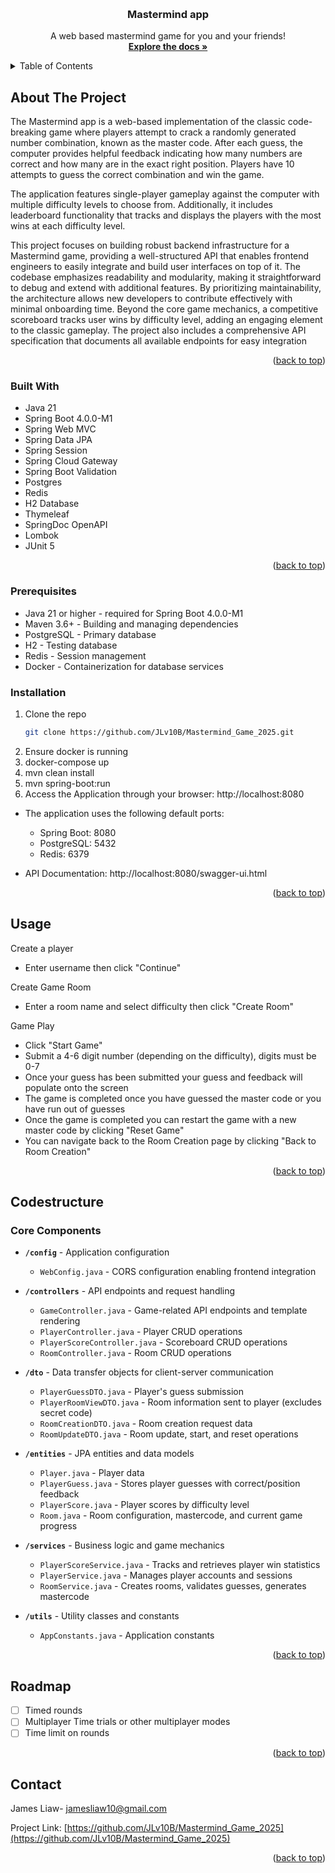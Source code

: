 <!-- Improved compatibility of back to top link: See: https://github.com/othneildrew/Best-README-Template/pull/73 -->
<a id="readme-top"></a>
<!--
*** Thanks for checking out the Best-README-Template. If you have a suggestion
*** that would make this better, please fork the repo and create a pull request
*** or simply open an issue with the tag "enhancement".
*** Don't forget to give the project a star!
*** Thanks again! Now go create something AMAZING! :D
-->



<!-- PROJECT SHIELDS -->
<!--
*** I'm using markdown "reference style" links for readability.
*** Reference links are enclosed in brackets [ ] instead of parentheses ( ).
*** See the bottom of this document for the declaration of the reference variables
*** for contributors-url, forks-url, etc. This is an optional, concise syntax you may use.
*** https://www.markdownguide.org/basic-syntax/#reference-style-links
-->

<!-- PROJECT LOGO -->
<br />

<h3 align="center">Mastermind app</h3>

  <p align="center">
    A web based mastermind game for you and your friends! 
    <br />
    <a href="https://github.com/JLv10B/Mastermind_Game_2025"><strong>Explore the docs »</strong></a>
    <br />
  </p>
</div>



<!-- TABLE OF CONTENTS -->
<details>
  <summary>Table of Contents</summary>
  <ol>
    <li>
      <a href="#about-the-project">About The Project</a>
      <ul>
        <li><a href="#built-with">Built With</a></li>
      </ul>
    </li>
    <li>
      <a href="#getting-started">Getting Started</a>
      <ul>
        <li><a href="#prerequisites">Prerequisites</a></li>
        <li><a href="#installation">Installation</a></li>
      </ul>
    </li>
    <li><a href="#usage">Usage</a></li>
    <li><a href="#codestructure">Codestructure</a></li>
    <li><a href="#roadmap">Roadmap</a></li>
  </ol>
</details>



<!-- ABOUT THE PROJECT -->
## About The Project


The Mastermind app is a web-based implementation of the classic code-breaking game where players attempt to crack a randomly generated number combination, known as the master code. After each guess, the computer provides helpful feedback indicating how many numbers are correct and how many are in the exact right position. Players have 10 attempts to guess the correct combination and win the game.

The application features single-player gameplay against the computer with multiple difficulty levels to choose from. Additionally, it includes leaderboard functionality that tracks and displays the players with the most wins at each difficulty level.

This project focuses on building robust backend infrastructure for a Mastermind game, providing a well-structured API that enables frontend engineers to easily integrate and build user interfaces on top of it. The codebase emphasizes readability and modularity, making it straightforward to debug and extend with additional features. By prioritizing maintainability, the architecture allows new developers to contribute effectively with minimal onboarding time. Beyond the core game mechanics, a competitive scoreboard tracks user wins by difficulty level, adding an engaging element to the classic gameplay. The project also includes a comprehensive API specification that documents all available endpoints for easy integration


<p align="right">(<a href="#readme-top">back to top</a>)</p>



### Built With

* Java 21
* Spring Boot 4.0.0-M1
* Spring Web MVC
* Spring Data JPA
* Spring Session
* Spring Cloud Gateway
* Spring Boot Validation
* Postgres
* Redis
* H2 Database
* Thymeleaf
* SpringDoc OpenAPI
* Lombok
* JUnit 5

<p align="right">(<a href="#readme-top">back to top</a>)</p>



<!-- GETTING STARTED -->
### Prerequisites

* Java 21 or higher - required for Spring Boot 4.0.0-M1
* Maven 3.6+ - Building and managing dependencies
* PostgreSQL - Primary database
* H2 - Testing database
* Redis - Session management
* Docker - Containerization for database services

### Installation

1. Clone the repo
   ```sh
   git clone https://github.com/JLv10B/Mastermind_Game_2025.git
   ```
2. Ensure docker is running
3. docker-compose up
4. mvn clean install
5. mvn spring-boot:run
6. Access the Application through your browser: http://localhost:8080

* The application uses the following default ports:
  * Spring Boot: 8080
  * PostgreSQL: 5432
  * Redis: 6379

* API Documentation: http://localhost:8080/swagger-ui.html

<p align="right">(<a href="#readme-top">back to top</a>)</p>



<!-- USAGE EXAMPLES -->
## Usage

Create a player
* Enter username then click "Continue"

Create Game Room
* Enter a room name and select difficulty then click "Create Room"

Game Play
* Click "Start Game"
* Submit a 4-6 digit number (depending on the difficulty), digits must be 0-7
* Once your guess has been submitted your guess and feedback will populate onto the screen
* The game is completed once you have guessed the master code or you have run out of guesses
* Once the game is completed you can restart the game with a new master code by clicking "Reset Game"
* You can navigate back to the Room Creation page by clicking "Back to Room Creation"


<p align="right">(<a href="#readme-top">back to top</a>)</p>


## Codestructure

### Core Components

- **`/config`** - Application configuration
  - `WebConfig.java` - CORS configuration enabling frontend integration

- **`/controllers`** - API endpoints and request handling
  - `GameController.java` - Game-related API endpoints and template rendering
  - `PlayerController.java` - Player CRUD operations
  - `PlayerScoreController.java` - Scoreboard CRUD operations
  - `RoomController.java` - Room CRUD operations
  
- **`/dto`** - Data transfer objects for client-server communication
  - `PlayerGuessDTO.java` - Player's guess submission
  - `PlayerRoomViewDTO.java` - Room information sent to player (excludes secret code)
  - `RoomCreationDTO.java` - Room creation request data
  - `RoomUpdateDTO.java` - Room update, start, and reset operations
  
- **`/entities`** - JPA entities and data models
  - `Player.java` - Player data
  - `PlayerGuess.java` - Stores player guesses with correct/position feedback
  - `PlayerScore.java` - Player scores by difficulty level
  - `Room.java` - Room configuration, mastercode, and current game progress

- **`/services`** - Business logic and game mechanics
  - `PlayerScoreService.java` -  Tracks and retrieves player win statistics
  - `PlayerService.java` - Manages player accounts and sessions
  - `RoomService.java` - Creates rooms, validates guesses, generates mastercode

- **`/utils`** - Utility classes and constants
  - `AppConstants.java` - Application constants

<p align="right">(<a href="#readme-top">back to top</a>)</p>


<!-- ROADMAP -->
## Roadmap

- [ ] Timed rounds
- [ ] Multiplayer Time trials or other multiplayer modes
- [ ] Time limit on rounds

<p align="right">(<a href="#readme-top">back to top</a>)</p>


<!-- CONTACT -->
## Contact

James Liaw- jamesliaw10@gmail.com

Project Link: [https://github.com/JLv10B/Mastermind_Game_2025](https://github.com/JLv10B/Mastermind_Game_2025)

<p align="right">(<a href="#readme-top">back to top</a>)</p>


